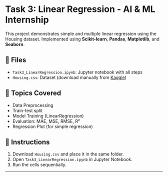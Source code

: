 
# Task 3: Linear Regression - AI & ML Internship

This project demonstrates simple and multiple linear regression using the Housing dataset. Implemented using **Scikit-learn**, **Pandas**, **Matplotlib**, and **Seaborn**.

## 📁 Files
- `Task3_LinearRegression.ipynb`: Jupyter notebook with all steps
- `Housing.csv`: Dataset (download manually from [Kaggle](https://www.kaggle.com/datasets/harishkumardatalab/housing-price-prediction))

## 🧠 Topics Covered
- Data Preprocessing
- Train-test split
- Model Training (LinearRegression)
- Evaluation: MAE, MSE, RMSE, R²
- Regression Plot (for simple regression)

## 📌 Instructions
1. Download `Housing.csv` and place it in the same folder.
2. Open `Task3_LinearRegression.ipynb` in Jupyter Notebook.
3. Run the cells sequentially.

---
